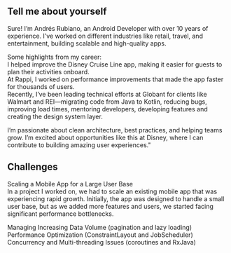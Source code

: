 ## Tell me about yourself
Sure! I’m Andrés Rubiano, an Android Developer with over 10 years of experience. I’ve worked on different industries like retail, travel, and entertainment, building scalable and high-quality apps.

Some highlights from my career: <br>
I helped improve the Disney Cruise Line app, making it easier for guests to plan their activities onboard. <br>
At Rappi, I worked on performance improvements that made the app faster for thousands of users.<br>
Recently, I’ve been leading technical efforts at Globant for clients like Walmart and REI—migrating code from Java to Kotlin, reducing bugs, improving load times, mentoring developers, developing features and creating the design system layer.<br>

I’m passionate about clean architecture, best practices, and helping teams grow. I’m excited about opportunities like this at Disney, where I can contribute to building amazing user experiences."

## Challenges
Scaling a Mobile App for a Large User Base
<br> In a project I worked on, we had to scale an existing mobile app that was experiencing rapid growth. Initially, the app was designed to handle a small user base, but as we added more features and users, we started facing significant performance bottlenecks.

Managing Increasing Data Volume (pagination and lazy loading)
<br>Performance Optimization (ConstraintLayout and JobScheduler)
<br>Concurrency and Multi-threading Issues (coroutines and RxJava)
